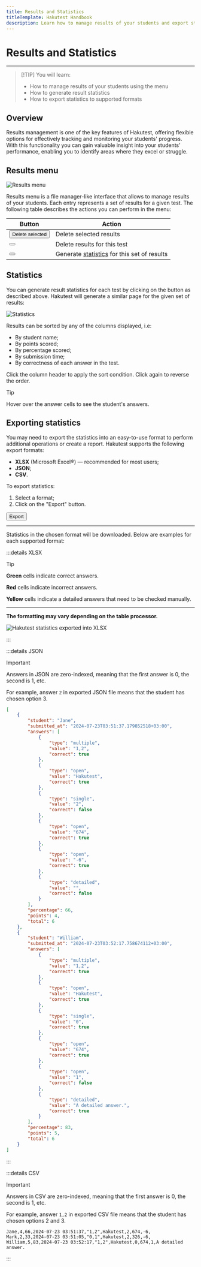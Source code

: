 ```yaml
---
title: Results and Statistics
titleTemplate: Hakutest Handbook
description: Learn how to manage results of your students and export statistics
---
```


# Results and Statistics

---

> [!TIP] You will learn:
>
> -   How to manage results of your students using the menu
> -   How to generate result statistics
> -   How to export statistics to supported formats

## Overview

Results management is one of the key features of Hakutest, offering flexible
options for effectively tracking and monitoring your students' progress. With
this functionality you can gain valuable insight into your students'
performance, enabling you to identify areas where they excel or struggle.

## Results menu

![Results menu](./img/results-menu.png)

Results menu is a file manager-like interface that allows to manage results of
your students. Each entry represents a set of results for a given test. The
following table describes the actions you can perform in the menu:

| Button                                                                                     | Action                                                     |
| ------------------------------------------------------------------------------------------ | ---------------------------------------------------------- |
| <button class="button button__danger"><i class="i trash-can"></i> Delete selected</button> | Delete selected results                                    |
| <button class="guide-action"><i class="i trash-can"></i></button>                          | Delete results for this test                               |
| <button class="guide-action"><i class="i analytics"></i></button>                          | Generate [statistics](#statistics) for this set of results |

## Statistics

You can generate result statistics for each test by clicking on the button as
described above. Hakutest will generate a similar page for the given set of
results:

![Statistics](./img/statistics.png)

Results can be sorted by any of the columns displayed, i.e:

-   By student name;
-   By points scored;
-   By percentage scored;
-   By submission time;
-   By correctness of each answer in the test.

Click the column header to apply the sort condition. Click again to reverse the
order.

> [!TIP]
> Hover over the answer cells to see the student's answers.

## Exporting statistics

You may need to export the statistics into an easy-to-use format to perform
additional operations or create a report. Hakutest supports the following
export formats:

-   **XLSX** (Microsoft Excel®) &mdash; recommended for most users;
-   **JSON**;
-   **CSV**.

To export statistics:

1. Select a format;
2. Click on the "Export" button.

<button class="button button__primary">Export</button>

---

Statistics in the chosen format will be downloaded. Below are examples for each
supported format:

:::details XLSX

> [!TIP]
>
> <b :class="$style.correct">Green</b> cells indicate correct answers.
>
> <b :class="$style.incorrect">Red</b> cells indicate incorrect answers.
>
> <b :class="$style.detailed">Yellow</b> cells indicate a detailed answers that need to be checked manually.
>
> ---
>
> **The formatting may vary depending on the table processor.**

![Hakutest statistics exported into XLSX](./img/statistics-xlsx.png)

:::

:::details JSON

> [!IMPORTANT]
> Answers in JSON are zero-indexed, meaning that the first answer is 0, the
> second is 1, etc.
>
> For example, answer `2` in exported JSON file means that the student has
> chosen option 3.

```json
[
    {
        "student": "Jane",
        "submitted_at": "2024-07-23T03:51:37.179852518+03:00",
        "answers": [
            {
                "type": "multiple",
                "value": "1,2",
                "correct": true
            },
            {
                "type": "open",
                "value": "Hakutest",
                "correct": true
            },
            {
                "type": "single",
                "value": "2",
                "correct": false
            },
            {
                "type": "open",
                "value": "674",
                "correct": true
            },
            {
                "type": "open",
                "value": "-6",
                "correct": true
            },
            {
                "type": "detailed",
                "value": "",
                "correct": false
            }
        ],
        "percentage": 66,
        "points": 4,
        "total": 6
    },
    {
        "student": "William",
        "submitted_at": "2024-07-23T03:52:17.758674112+03:00",
        "answers": [
            {
                "type": "multiple",
                "value": "1,2",
                "correct": true
            },
            {
                "type": "open",
                "value": "Hakutest",
                "correct": true
            },
            {
                "type": "single",
                "value": "0",
                "correct": true
            },
            {
                "type": "open",
                "value": "674",
                "correct": true
            },
            {
                "type": "open",
                "value": "1",
                "correct": false
            },
            {
                "type": "detailed",
                "value": "A detailed answer.",
                "correct": true
            }
        ],
        "percentage": 83,
        "points": 5,
        "total": 6
    }
]
```

:::

:::details CSV

> [!IMPORTANT]
> Answers in CSV are zero-indexed, meaning that the first answer is 0, the
> second is 1, etc.
>
> For example, answer `1,2` in exported CSV file means that the student has
> chosen options 2 and 3.

```csv
Jane,4,66,2024-07-23 03:51:37,"1,2",Hakutest,2,674,-6,
Mark,2,33,2024-07-23 03:51:05,"0,1",Hakutest,2,326,-6,
William,5,83,2024-07-23 03:52:17,"1,2",Hakutest,0,674,1,A detailed answer.
```

:::

<style module>
.correct {
    padding: 4px;
    background: #A4D2AA;
    color: #2C7135;
}

.incorrect {
    padding: 4px;
    background: #D68282;
    color: #870E0F;
}

.detailed {
    padding: 4px;
    background: #DDD645;
    color: #38201D;
}
</style>
